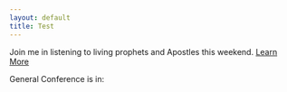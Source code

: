 ```yaml
---
layout: default
title: Test
---
```


<p>Join me in listening to living prophets and Apostles this weekend.  <a href="https://newsroom.churchofjesuschrist.org/event/april-2023-general-conference?lang=eng" target="_blank">Learn More</a></p>
General Conference is in: <div id="countdown"></div>

<script>

// Set the date to countdown to conference (Saturday morning session)

var countDownDate = new Date("Apr 1, 2023 10:00:00").getTime();

// Update the countdown every second

var countdownInterval = setInterval(function() {

  // Get today's date and time

  var now = new Date().getTime();

  // Calculate the time remaining

  var timeRemaining = countDownDate - now;

  // Calculate days, hours, minutes and seconds remaining

  var days = Math.floor(timeRemaining / (1000 * 60 * 60 * 24));

  var hours = Math.floor((timeRemaining % (1000 * 60 * 60 * 24)) / (1000 * 60 * 60));

  var minutes = Math.floor((timeRemaining % (1000 * 60 * 60)) / (1000 * 60));

  var seconds = Math.floor((timeRemaining % (1000 * 60)) / 1000);

  // Display the countdown

  document.getElementById("countdown").innerHTML = days + " days";

  // If the countdown is finished, display a message

  if (timeRemaining < 0) {

    clearInterval(countdownInterval);

    document.getElementById("countdown").innerHTML = "EXPIRED";

  }

}, 1000);

</script>
